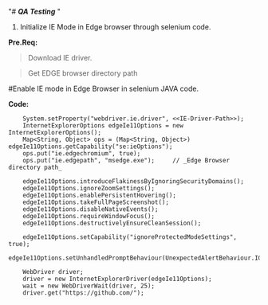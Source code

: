 "# _**QA Testing**_ "
1. Initialize IE Mode in Edge browser through selenium code.

**Pre.Req:**

> Download IE driver.

> Get EDGE browser directory path

#Enable IE mode in Edge Browser in selenium JAVA code.

**Code:**

        System.setProperty("webdriver.ie.driver", <<IE-Driver-Path>>);
        InternetExplorerOptions edgeIe11Options = new InternetExplorerOptions();
        Map<String, Object> ops = (Map<String, Object>) edgeIe11Options.getCapability("se:ieOptions");
        ops.put("ie.edgechromium", true);
        ops.put("ie.edgepath", "msedge.exe");     // _Edge Browser directory path_
 
        edgeIe11Options.introduceFlakinessByIgnoringSecurityDomains();
        edgeIe11Options.ignoreZoomSettings();
        edgeIe11Options.enablePersistentHovering();
        edgeIe11Options.takeFullPageScreenshot();
        edgeIe11Options.disableNativeEvents();
        edgeIe11Options.requireWindowFocus();
        edgeIe11Options.destructivelyEnsureCleanSession();

        edgeIe11Options.setCapability("ignoreProtectedModeSettings", true);
        edgeIe11Options.setUnhandledPromptBehaviour(UnexpectedAlertBehaviour.IGNORE);

        WebDriver driver;
        driver = new InternetExplorerDriver(edgeIe11Options);
        wait = new WebDriverWait(driver, 25);
        driver.get("https://github.com/");









